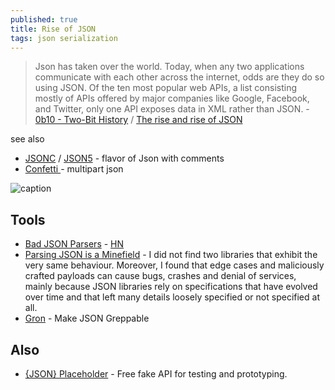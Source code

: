 ```yaml
---
published: true
title: Rise of JSON
tags: json serialization
---
```

> Json has taken over the world. Today, when any two applications communicate with each other across the internet, odds are they do so using JSON. 
Of the ten most popular web APIs, a list consisting mostly of APIs offered by major companies like Google, Facebook, and Twitter, only one API exposes data in XML rather than JSON. - [0b10 - Two-Bit History](https://twobithistory.org/2017/09/21/the-rise-and-rise-of-json.html) / [The rise and rise of JSON](https://news.ycombinator.com/item?id=17832936)

see also
- [JSONC](https://jsonc.org/) / [JSON5](https://json5.org/) - flavor of Json with comments
- [Confetti ](https://news.ycombinator.com/item?id=43534240) - multipart json

![caption](https://twobithistory.org/images/json.svg)


## Tools
- [Bad JSON Parsers](https://github.com/lovasoa/bad_json_parsers) - [HN](https://news.ycombinator.com/item?id=21483256)
- [Parsing JSON is a Minefield](http://seriot.ch/projects/parsing_json.html) -  I did not find two libraries that exhibit the very same behaviour. Moreover, I found that edge cases and maliciously crafted payloads can cause bugs, crashes and denial of services, mainly because JSON libraries rely on specifications that have evolved over time and that left many details loosely specified or not specified at all.
- [Gron](https://news.ycombinator.com/item?id=25006277) - Make JSON Greppable

## Also
- [{JSON} Placeholder](https://jsonplaceholder.typicode.com/) - Free fake API for testing and prototyping.
